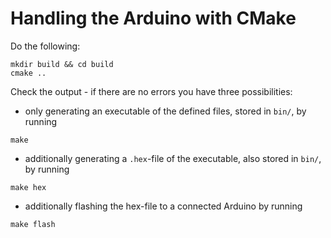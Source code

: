 # Handling the Arduino with CMake

Do the following:
```
mkdir build && cd build
cmake ..
```
Check the output - if there are no errors you have three possibilities:
- only generating an executable of the defined files, stored in `bin/`, by running
```
make
```
- additionally generating a `.hex`-file of the executable, also stored in `bin/`, by running
```
make hex
```
- additionally flashing the hex-file to a connected Arduino by running
```
make flash
```
